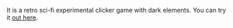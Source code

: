It is a retro sci-fi experimental clicker game with dark elements. You can try it [out here](https://toprak-efe.github.io/Luminance/).
